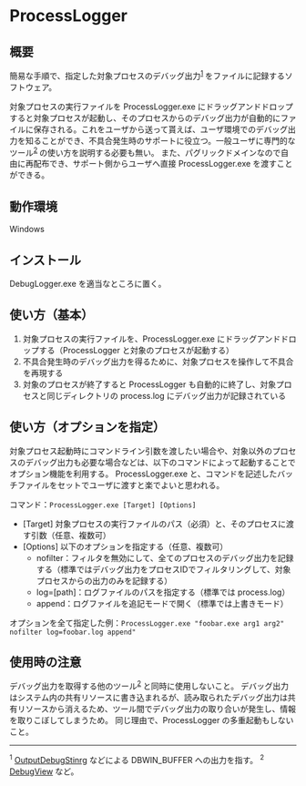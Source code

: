 # ProcessLogger

## 概要

簡易な手順で、指定した対象プロセスのデバッグ出力<sup>[1](#note_DebugOutput) </sup>をファイルに記録するソフトウェア。

対象プロセスの実行ファイルを ProcessLogger.exe にドラッグアンドドロップすると対象プロセスが起動し、そのプロセスからのデバッグ出力が自動的にファイルに保存される。これをユーザから送って貰えば、ユーザ環境でのデバッグ出力を知ることができ、不具合発生時のサポートに役立つ。一般ユーザに専門的なツール<sup>[2](#note_DebugTool) </sup>の使い方を説明する必要も無い。
また、パグリックドメインなので自由に再配布でき、サポート側からユーザへ直接 ProcessLogger.exe を渡すことができる。

## 動作環境

Windows

## インストール

DebugLogger.exe を適当なところに置く。

## 使い方（基本）

1. 対象プロセスの実行ファイルを、ProcessLogger.exe にドラッグアンドドロップする（ProcessLogger と対象のプロセスが起動する）
1. 不具合発生時のデバッグ出力を得るために、対象プロセスを操作して不具合を再現する
1. 対象のプロセスが終了すると ProcessLogger も自動的に終了し、対象プロセスと同じディレクトリの process.log にデバッグ出力が記録されている

## 使い方（オプションを指定）

対象プロセス起動時にコマンドライン引数を渡したい場合や、対象以外のプロセスのデバッグ出力も必要な場合などは、以下のコマンドによって起動することでオプション機能を利用する。
ProcessLogger.exe と、コマンドを記述したバッチファイルをセットでユーザに渡すと楽でよいと思われる。

コマンド：```ProcessLogger.exe [Target] [Options]```

- [Target] 対象プロセスの実行ファイルのパス（必須）と、そのプロセスに渡す引数（任意、複数可）
- [Options] 以下のオプションを指定する（任意、複数可）
	- nofilter：フィルタを無効にして、全てのプロセスのデバッグ出力を記録する（標準ではデバッグ出力をプロセスIDでフィルタリングして、対象プロセスからの出力のみを記録する）
	- log=\[path]：ログファイルのパスを指定する（標準では process.log）
	- append：ログファイルを追記モードで開く（標準では上書きモード）

オプションを全て指定した例：```ProcessLogger.exe "foobar.exe arg1 arg2" nofilter log=foobar.log append"```

## 使用時の注意

デバッグ出力を取得する他のツール<sup>[2](#note_DebugTool) </sup>と同時に使用しないこと。
デバッグ出力はシステム内の共有リソースに書き込まれるが、読み取られたデバッグ出力は共有リソースから消えるため、ツール間でデバッグ出力の取り合いが発生し、情報を取りこぼしてしまうため。
同じ理由で、ProcessLogger の多重起動もしないこと。

---
<sup name="note_DebugOutput">1</sup> [OutputDebugStinrg](https://docs.microsoft.com/en-us/windows/win32/api/debugapi/nf-debugapi-outputdebugstringw) などによる DBWIN_BUFFER への出力を指す。
<sup name="note_DebugTool">2</sup> [DebugView](https://docs.microsoft.com/en-us/sysinternals/downloads/debugview) など。
